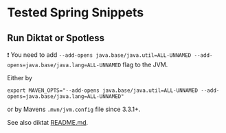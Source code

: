 # Tested Spring Snippets

## Run Diktat or Spotless

:heavy_exclamation_mark: You need to add `--add-opens java.base/java.util=ALL-UNNAMED --add-opens=java.base/java.lang=ALL-UNNAMED` flag to the JVM.

Either by
```
export MAVEN_OPTS="--add-opens java.base/java.util=ALL-UNNAMED --add-opens=java.base/java.lang=ALL-UNNAMED"
```
or by Mavens `.mvn/jvm.config` file since 3.3.1+.

See also diktat [README.md](https://github.com/saveourtool/diktat#run-with-maven-using-diktat-maven-plugin).


